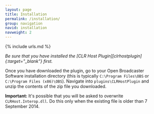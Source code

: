 ```yaml
---
layout: page
title: Installation
permalink: /installation/
group: navigation
navid: installation
navweight: 2
---
```

{% include urls.md %}

*Be sure that you have installed the [CLR Host Plugin][clrhostplugin]{:target="_blank"} first.*

Once you have downloaded the plugin, go to your Open Broadcaster Software installation directory (this is typically `C:\Program Files\OBS` or `C:\Program Files (x86)\OBS`). Navigate into `plugins\CLRHostPlugin` and unzip the contents of the zip file you downloaded.

**Important:** It's possible that you will be asked to overwrite `CLRHost.Interop.dll`. Do this only when the existing file is older than 7 September 2014.
